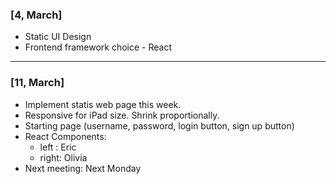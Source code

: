 ### [4, March]

- Static UI Design 
- Frontend framework choice - React 
-----

### [11, March]
- Implement statis web page this week. 
- Responsive for iPad size. Shrink proportionally. 
- Starting page (username, password, login button, sign up button) 
- React Components: 
	- left : Eric
	- right: Olivia 
- Next meeting: Next Monday 
<!--stackedit_data:
eyJoaXN0b3J5IjpbLTE0NTE4Mzg2MDgsLTc3MzMxNjAzOCwxOT
cyNjQ2NjQwXX0=
-->